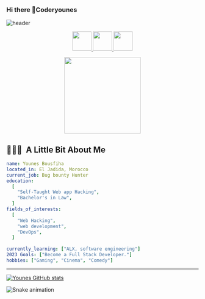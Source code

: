 ### Hi there 👋Coderyounes
![header](https://capsule-render.vercel.app/api?type=waving&color=gradient&height=100&section=header&text=Hello!&fontSize=90)
<p align="center">
<a href="https://younesb.tech/">
  <img height="50" src="https://user-images.githubusercontent.com/46517096/166972883-f5f1d88c-0246-4374-88ac-ded0f2cf0699.png"/>
</a>
<a href="https://www.linkedin.com/in/younes-bousfiha-9838361a6/">
  <img height="50" src="https://user-images.githubusercontent.com/46517096/166973395-19676cd8-f8ec-4abf-83ff-da8243505b82.png"/>
</a>
<a href="https://twitter.com/bousfiha_younes">
  <img height="50" src="https://user-images.githubusercontent.com/46517096/166974271-91dfa250-d70b-4cb9-8707-f1bda1b708c3.png"/>
</a>
  </p>
  <p align="center">
  <img src= "https://i.giphy.com/media/ERc5g8ThElMQM/giphy.webp" height=200>
</p>

<h2> 👨🏻‍💻 &nbsp;A Little Bit About Me</h2>

```yaml
name: Younes Bousfiha
located_in: El Jadida, Morocco
current_job: Bug bounty Hunter
education:
  [
    "Self-Taught Web app Hacking",
    "Bachelor's in Law",
  ]
fields_of_interests:
  [
    "Web Hacking",
    "web development",    
    "DevOps",
  ]
  
currently_learning: ["ALX, software engineering"]
2023 Goals: ["Become a Full Stack Developer."]
hobbies: ["Gaming", "Cinema", "Comedy"]
```
  
---  
[![Younes GitHub stats]([https://github-readme-stats.vercel.app/api?username=Coderyounes])](https://github.com/anuraghazra/github-readme-stats)


![Snake animation](https://github.com/thepiyushmalhotra/thepiyushmalhotra/blob/output/github-contribution-grid-snake.svg)
